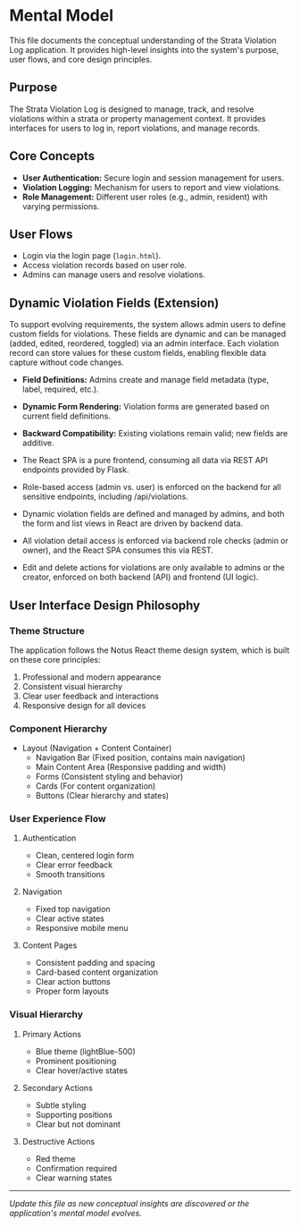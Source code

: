 # Mental Model

This file documents the conceptual understanding of the Strata Violation Log application. It provides high-level insights into the system's purpose, user flows, and core design principles.

## Purpose

The Strata Violation Log is designed to manage, track, and resolve violations within a strata or property management context. It provides interfaces for users to log in, report violations, and manage records.

## Core Concepts
- **User Authentication:** Secure login and session management for users.
- **Violation Logging:** Mechanism for users to report and view violations.
- **Role Management:** Different user roles (e.g., admin, resident) with varying permissions.

## User Flows
- Login via the login page (`login.html`).
- Access violation records based on user role.
- Admins can manage users and resolve violations.

## Dynamic Violation Fields (Extension)

To support evolving requirements, the system allows admin users to define custom fields for violations. These fields are dynamic and can be managed (added, edited, reordered, toggled) via an admin interface. Each violation record can store values for these custom fields, enabling flexible data capture without code changes.

- **Field Definitions:** Admins create and manage field metadata (type, label, required, etc.).
- **Dynamic Form Rendering:** Violation forms are generated based on current field definitions.
- **Backward Compatibility:** Existing violations remain valid; new fields are additive.

- The React SPA is a pure frontend, consuming all data via REST API endpoints provided by Flask.
- Role-based access (admin vs. user) is enforced on the backend for all sensitive endpoints, including /api/violations.
- Dynamic violation fields are defined and managed by admins, and both the form and list views in React are driven by backend data.
- All violation detail access is enforced via backend role checks (admin or owner), and the React SPA consumes this via REST.

- Edit and delete actions for violations are only available to admins or the creator, enforced on both backend (API) and frontend (UI logic).

## User Interface Design Philosophy

### Theme Structure
The application follows the Notus React theme design system, which is built on these core principles:
1. Professional and modern appearance
2. Consistent visual hierarchy
3. Clear user feedback and interactions
4. Responsive design for all devices

### Component Hierarchy
- Layout (Navigation + Content Container)
  - Navigation Bar (Fixed position, contains main navigation)
  - Main Content Area (Responsive padding and width)
  - Forms (Consistent styling and behavior)
  - Cards (For content organization)
  - Buttons (Clear hierarchy and states)

### User Experience Flow
1. Authentication
   - Clean, centered login form
   - Clear error feedback
   - Smooth transitions

2. Navigation
   - Fixed top navigation
   - Clear active states
   - Responsive mobile menu

3. Content Pages
   - Consistent padding and spacing
   - Card-based content organization
   - Clear action buttons
   - Proper form layouts

### Visual Hierarchy
1. Primary Actions
   - Blue theme (lightBlue-500)
   - Prominent positioning
   - Clear hover/active states

2. Secondary Actions
   - Subtle styling
   - Supporting positions
   - Clear but not dominant

3. Destructive Actions
   - Red theme
   - Confirmation required
   - Clear warning states

---

*Update this file as new conceptual insights are discovered or the application's mental model evolves.* 